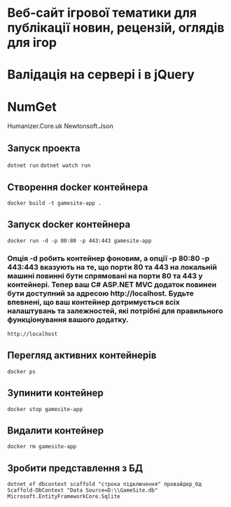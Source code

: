 # Веб-сайт ігрової тематики для публікації новин, рецензій, оглядів для ігор
# Валідація на сервері і в jQuery

# NumGet
Humanizer.Core.uk
Newtonsoft.Json

## Запуск проекта
```dotnet run```
```dotnet watch run```



## Створення docker контейнера
```docker build -t gamesite-app .```

## Запуск docker контейнера
```docker run -d -p 80:80 -p 443:443 gamesite-app``` 
### Опція -d робить контейнер фоновим, а опції -p 80:80 -p 443:443 вказують на те, що порти 80 та 443 на локальній машині повинні бути спрямовані на порти 80 та 443 у контейнері. Тепер ваш C# ASP.NET MVC додаток повинен бути доступний за адресою http://localhost. Будьте впевнені, що ваш контейнер дотримується всіх налаштувань та залежностей, які потрібні для правильного функціонування вашого додатку.
```http://localhost```

## Перегляд активних контейнерів
```docker ps```

## Зупинити контейнер
```docker stop gamesite-app```

## Видалити контейнер
```docker rm gamesite-app```

## Зробити представлення з БД
```dotnet ef dbcontext scaffold "строка підключення" провайдер_бд```
```Scaffold-DbContext "Data Source=D:\\GameSite.db" Microsoft.EntityFrameworkCore.Sqlite```